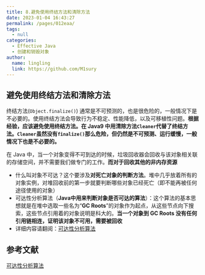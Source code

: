 ```yaml
---
title: 8.避免使用终结方法和清除方法
date: 2023-01-04 16:43:27
permalink: /pages/012eaa/
tags: 
  - null
categories: 
  - Effective Java
  - 创建和销毁对象
author: 
  name: lingling
  link: https://github.com/M1sury
---
```


## 避免使用终结方法和清除方法

终结方法(`Object.finalize()`) 通常是不可预测的，也是很危险的，一般情况下是不必要的。使用终结方法会导致行为不稳定、性能降低，以及可移植性问题。**根据经验，应该避免使用终结方法。**在 Java9 中用清除方法`Cleaner`代替了终结方法。**`Cleaner`虽然没有`finalize()`那么危险，但仍然是不可预测、运行缓慢，一般情况下也是不必要的。**

在 Java 中，当一个对象变得不可到达的时候，垃圾回收器会回收与该对象相关联的存储空间，并不需要我们做专门的工作。**而对于回收其他的非内存资源**

* 什么叫对象不可达？这个要涉及**对死亡对象的判断方法**。堆中几乎放着所有的对象实例，对堆回收前的第一步就要判断哪些对象已经死亡（即不能再被任何途径使用的对象）
* 可达性分析算法（**Java中用来判断对象是否可达的算法**）：这个算法的基本思想就是在堆中选取一些名为“**GC Roots**”的对象作为起点，从这些节点向下搜索，这些节点引用着的对象说明是科大的。**当一个对象到 GC Roots 没有任何引用链相连，证明该对象不可用，需要被回收**
* 详细内容请翻阅：[可达性分析算法](https://javaguide.cn/java/jvm/jvm-garbage-collection.html#可达性分析算法)







## 参考文献

[可达性分析算法](https://javaguide.cn/java/jvm/jvm-garbage-collection.html#可达性分析算法)
